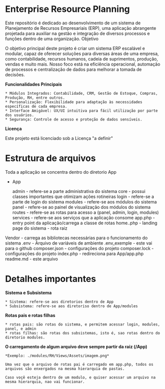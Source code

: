 # Enterprise Resource Planning

Este repositório é dedicado ao desenvolvimento de um sistema de Planejamento de Recursos Empresariais (ERP), uma aplicação abrangente projetada para auxiliar na gestão e integração de diversos processos e funções dentro de uma organização.
Objetivo

O objetivo principal deste projeto é criar um sistema ERP escalável e modular, capaz de oferecer soluções para diversas áreas de uma empresa, como contabilidade, recursos humanos, cadeia de suprimentos, produção, vendas e muito mais. Nosso foco está na eficiência operacional, automação de processos e centralização de dados para melhorar a tomada de decisões.

**Funcionalidades Principais**

    * Módulos Integrados: Contabilidade, CRM, Gestão de Estoque, Compras, Produção, RH, entre outros.
    * Personalização: Flexibilidade para adaptação às necessidades específicas de cada empresa.
    * Interface Amigável: UX/UI intuitiva para fácil utilização por parte dos usuários.
    * Segurança: Controle de acesso e proteção de dados sensíveis.

**Licença**

Este projeto está licenciado sob a Licença "a definir"

# Estrutura de arquivos

Toda a aplicação se concentra dentro do diretorio App

* App

    admin - refere-se a parte administrativa do sistema
    core - possui classes importantes que otimizam ações rotineiras
    login - refere-se a parte de login do sistema
    modules -  refere-se aos módulos do sistema
    panel - refere-se ao painel de visualização dos módulos do sistema
    routes - refere-se as rotas para acesso a (panel, admin, login, modules)
    services - refere-se aos serviços que a aplicação consome
    app.php - entry point da aplicação/carrega a classe de rotas
    home..php - landing page do sistema - rota raiz

Vendor - carrega as bibliotecas necessárias para o funcionamento do sistema
.env - Arquivo de variáveis de ambiente
.env_exemple - este vai para o github
composer.json - configurações do projeto
composer.lock - configurações do projeto
index.php - redireciona para App/app.php
readme.md - este arquivo

# Detalhes importantes

**Sistema e Subsistema**

    * Sistema: refere-se aos diretorios dentro de App
    * Subsistema: refere-se aos diretoriso dentro de App/modules

**Rotas pais e rotas filhas**

    * rotas pais: são rotas do sistema, e permitem acessar login, modules, panel, e admin
    * rotas filhas: são rotas dos subsistemas, isto é, sao rotas dentro do diretorio modules.

**O carregamento de algum arquivo deve sempre partir da raiz (/App)**

    *Exemplo: ./modules/RH/Views/Assets/imagem.png*

    Uma vez que o arquivo de rotas pai é carregado em app.php, todos os arquivos são enxergados na mesma hierarquia de pastas. 

    Caso voçê esteja dentro de um modulo, e quiser acessar um arquivo na mesma hierarquia, nao vai funcionar.

